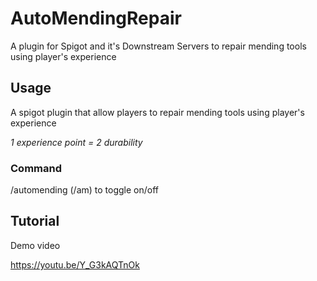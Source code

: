 # AutoMendingRepair
A plugin for Spigot and it's Downstream Servers to repair mending tools using player's experience

## Usage

A spigot plugin that allow players to repair mending tools using player's experience


*1 experience point = 2 durability*

### Command

/automending (/am) to toggle on/off

## Tutorial
Demo video


https://youtu.be/Y_G3kAQTnOk
